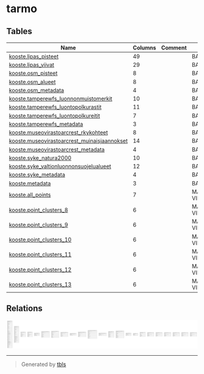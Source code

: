 # tarmo

## Tables

| Name | Columns | Comment | Type |
| ---- | ------- | ------- | ---- |
| [kooste.lipas_pisteet](kooste.lipas_pisteet.md) | 49 |  | BASE TABLE |
| [kooste.lipas_viivat](kooste.lipas_viivat.md) | 29 |  | BASE TABLE |
| [kooste.osm_pisteet](kooste.osm_pisteet.md) | 8 |  | BASE TABLE |
| [kooste.osm_alueet](kooste.osm_alueet.md) | 8 |  | BASE TABLE |
| [kooste.osm_metadata](kooste.osm_metadata.md) | 4 |  | BASE TABLE |
| [kooste.tamperewfs_luonnonmuistomerkit](kooste.tamperewfs_luonnonmuistomerkit.md) | 10 |  | BASE TABLE |
| [kooste.tamperewfs_luontopolkurastit](kooste.tamperewfs_luontopolkurastit.md) | 11 |  | BASE TABLE |
| [kooste.tamperewfs_luontopolkureitit](kooste.tamperewfs_luontopolkureitit.md) | 7 |  | BASE TABLE |
| [kooste.tamperewfs_metadata](kooste.tamperewfs_metadata.md) | 3 |  | BASE TABLE |
| [kooste.museovirastoarcrest_rkykohteet](kooste.museovirastoarcrest_rkykohteet.md) | 8 |  | BASE TABLE |
| [kooste.museovirastoarcrest_muinaisjaannokset](kooste.museovirastoarcrest_muinaisjaannokset.md) | 14 |  | BASE TABLE |
| [kooste.museovirastoarcrest_metadata](kooste.museovirastoarcrest_metadata.md) | 4 |  | BASE TABLE |
| [kooste.syke_natura2000](kooste.syke_natura2000.md) | 10 |  | BASE TABLE |
| [kooste.syke_valtionluonnonsuojelualueet](kooste.syke_valtionluonnonsuojelualueet.md) | 12 |  | BASE TABLE |
| [kooste.syke_metadata](kooste.syke_metadata.md) | 4 |  | BASE TABLE |
| [kooste.metadata](kooste.metadata.md) | 3 |  | BASE TABLE |
| [kooste.all_points](kooste.all_points.md) | 7 |  | MATERIALIZED VIEW |
| [kooste.point_clusters_8](kooste.point_clusters_8.md) | 6 |  | MATERIALIZED VIEW |
| [kooste.point_clusters_9](kooste.point_clusters_9.md) | 6 |  | MATERIALIZED VIEW |
| [kooste.point_clusters_10](kooste.point_clusters_10.md) | 6 |  | MATERIALIZED VIEW |
| [kooste.point_clusters_11](kooste.point_clusters_11.md) | 6 |  | MATERIALIZED VIEW |
| [kooste.point_clusters_12](kooste.point_clusters_12.md) | 6 |  | MATERIALIZED VIEW |
| [kooste.point_clusters_13](kooste.point_clusters_13.md) | 6 |  | MATERIALIZED VIEW |

## Relations

![er](schema.svg)

---

> Generated by [tbls](https://github.com/k1LoW/tbls)
